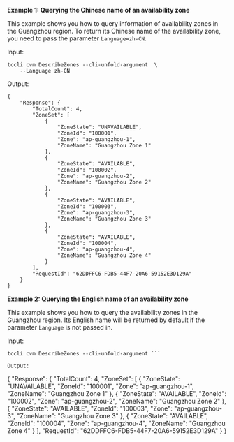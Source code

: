 **Example 1: Querying the Chinese name of an availability zone**

This example shows you how to query information of availability zones in the Guangzhou region. To return its Chinese name of the availability zone, you need to pass the parameter `Language=zh-CN`.

Input: 

```
tccli cvm DescribeZones --cli-unfold-argument  \
    --Language zh-CN
```

Output: 
```
{
    "Response": {
        "TotalCount": 4,
        "ZoneSet": [
            {
                "ZoneState": "UNAVAILABLE",
                "ZoneId": "100001",
                "Zone": "ap-guangzhou-1",
                "ZoneName": "Guangzhou Zone 1"
            },
            {
                "ZoneState": "AVAILABLE",
                "ZoneId": "100002",
                "Zone": "ap-guangzhou-2",
                "ZoneName": "Guangzhou Zone 2"
            },
            {
                "ZoneState": "AVAILABLE",
                "ZoneId": "100003",
                "Zone": "ap-guangzhou-3",
                "ZoneName": "Guangzhou Zone 3"
            },
            {
                "ZoneState": "AVAILABLE",
                "ZoneId": "100004",
                "Zone": "ap-guangzhou-4",
                "ZoneName": "Guangzhou Zone 4"
            }
        ],
        "RequestId": "62DDFFC6-FDB5-44F7-20A6-59152E3D129A"
    }
}
```

**Example 2: Querying the English name of an availability zone**

This example shows you how to query the availability zones in the Guangzhou region. Its English name will be returned by default if the parameter `Language` is not passed in.

Input: 

```
tccli cvm DescribeZones --cli-unfold-argument ```

Output: 
```
{
    "Response": {
        "TotalCount": 4,
        "ZoneSet": [
            {
                "ZoneState": "UNAVAILABLE",
                "ZoneId": "100001",
                "Zone": "ap-guangzhou-1",
                "ZoneName": "Guangzhou Zone 1"
            },
            {
                "ZoneState": "AVAILABLE",
                "ZoneId": "100002",
                "Zone": "ap-guangzhou-2",
                "ZoneName": "Guangzhou Zone 2"
            },
            {
                "ZoneState": "AVAILABLE",
                "ZoneId": "100003",
                "Zone": "ap-guangzhou-3",
                "ZoneName": "Guangzhou Zone 3"
            },
            {
                "ZoneState": "AVAILABLE",
                "ZoneId": "100004",
                "Zone": "ap-guangzhou-4",
                "ZoneName": "Guangzhou Zone 4"
            }
        ],
        "RequestId": "62DDFFC6-FDB5-44F7-20A6-59152E3D129A"
    }
}
```


